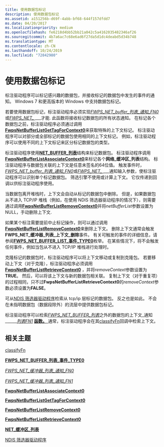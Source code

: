 ```yaml
---
title: 使用数据包标记
description: 使用数据包标记
ms.assetid: a151256b-d69f-4abb-bf68-644f157dfdd7
ms.date: 04/20/2017
ms.localizationpriority: medium
ms.openlocfilehash: fe6218d4bb52bb21a042c5a4162035482346af26
ms.sourcegitcommit: 4b7a6ac7c68e6ad6f27da5d1dc4deabd5d34b748
ms.translationtype: MT
ms.contentlocale: zh-CN
ms.lasthandoff: 10/24/2019
ms.locfileid: "72842980"
---
```

# <a name="using-packet-tagging"></a>使用数据包标记


标注驱动程序可以标记感兴趣的数据包，并接收标记的数据包中发生的事件的通知。 Windows 7 和更高版本的 Windows 中支持数据包标记。

若要使用数据包标记，标注驱动程序必须实现[*FWPS\_NET\_buffer\_列表\_通知\_FN0*](https://docs.microsoft.com/windows-hardware/drivers/ddi/fwpsk/nc-fwpsk-fwps_net_buffer_list_notify_fn0)或[*FWPS\_NET\_* ](https://docs.microsoft.com/windows-hardware/drivers/ddi/fwpsk/nc-fwpsk-fwps_net_buffer_list_notify_fn1)\_\_\_才能. 此函数将接收标记数据包的所有状态通知。 在标记各个数据包之前，标注驱动程序必须通过调用[**FwpsNetBufferListGetTagForContext0**](https://docs.microsoft.com/windows-hardware/drivers/ddi/fwpsk/nf-fwpsk-fwpsnetbufferlistgettagforcontext0)来获取特殊的上下文标记。 标注驱动程序可以对部分或全部标记的数据包使用相同的上下文标记。 例如，标注驱动程序可以使用不同的上下文标记来区分标记数据包的类型。

标注驱动程序使用[**NET\_BUFFER\_列表**](https://docs.microsoft.com/windows-hardware/drivers/ddi/ndis/ns-ndis-_net_buffer_list)结构来标记数据包。 标注驱动程序调用[**FwpsNetBufferListAssociateContext0**](https://docs.microsoft.com/windows-hardware/drivers/ddi/fwpsk/nf-fwpsk-fwpsnetbufferlistassociatecontext0)来标记各个**网络\_缓冲区\_列表**结构。 标注驱动程序与数据包关联的上下文是任意未签名的64位值。 触发事件时， [*FWPS\_NET\_buffer\_列表\_通知\_FN0*](https://docs.microsoft.com/windows-hardware/drivers/ddi/fwpsk/nc-fwpsk-fwps_net_buffer_list_notify_fn0)或[*FWPS\_NET\_* ](https://docs.microsoft.com/windows-hardware/drivers/ddi/fwpsk/nc-fwpsk-fwps_net_buffer_list_notify_fn1)\_\_\_通知输入参数，使标注驱动程序可以识别单个标记数据包。 筛选引擎不使用或计算上下文。 它仅传递到回调以供标注驱动程序使用。

当数据包离开堆栈时，上下文会自动从标记的数据包中删除。 但是，如果数据包从不进入 TCP/IP 堆栈（例如，在使用 NDIS 筛选器驱动程序的情况下），则需要通过调用[**FwpsNetBufferListRemoveContext0**](https://docs.microsoft.com/windows-hardware/drivers/ddi/fwpsk/nf-fwpsk-fwpsnetbufferlistremovecontext0)并将*netBufferList*参数设置为 NULL，手动删除上下文.

如果某个标注需要提前中止标记操作，则可以通过调用[**FwpsNetBufferListRemoveContext0**](https://docs.microsoft.com/windows-hardware/drivers/ddi/fwpsk/nf-fwpsk-fwpsnetbufferlistremovecontext0)来删除上下文。 删除上下文通常会触发**FWPS\_NET\_缓冲器\_列表\_上下文\_删除**事件。 有关可触发的事件的详细信息，请参阅[**FWPS\_NET\_BUFFER\_LIST\_事件\_TYPE0**](https://docs.microsoft.com/windows-hardware/drivers/ddi/fwpsk/ne-fwpsk-fwps_net_buffer_list_event_type0_)枚举。 在某些情况下，将不会触发任何事件，例如当包从不进入 TCP/IP 堆栈进行处理时。

克隆标记的数据包时，标注驱动程序可以将上下文移动或复制到克隆包。 若要移动上下文（对于克隆），标注驱动程序必须调用[**FwpsNetBufferListRetrieveContext0**](https://docs.microsoft.com/windows-hardware/drivers/ddi/fwpsk/nf-fwpsk-fwpsnetbufferlistretrievecontext0) ，并将*removeContext*参数设置为**TRUE**。 然后，可以将该上下文与新的数据包相关联。 复制上下文（对于重复项）的过程相同，只不过**FwpsNetBufferListRetrieveContext0**的*removeContext*参数必须设置为**FALSE**。

可从[NDIS 筛选器驱动程序](ndis-filter-drivers2.md)检索从 tcp/ip 层标记的数据包。 反之也是如此。 不会在未指明数据包（数据段除外）的流层中提供数据包标记。

标注驱动程序可以检索[*FWPS\_NET\_BUFFER\_列表*](https://docs.microsoft.com/windows-hardware/drivers/ddi/fwpsk/nc-fwpsk-fwps_net_buffer_list_notify_fn0)之外的数据包的上下文\_通知\_\_\_\_\_\_[*列表FN1*](https://docs.microsoft.com/windows-hardware/drivers/ddi/fwpsk/nc-fwpsk-fwps_net_buffer_list_notify_fn1) [**函数。** ](https://docs.microsoft.com/windows-hardware/drivers/ddi/fwpsk/nf-fwpsk-fwpsnetbufferlistretrievecontext0) 通常，标注驱动程序会在其[classifyFn](https://docs.microsoft.com/windows-hardware/drivers/ddi/_netvista/)回调中检索上下文。

## <a name="related-topics"></a>相关主题


[classifyFn](https://docs.microsoft.com/windows-hardware/drivers/ddi/_netvista/)

[**FWPS\_NET\_BUFFER\_列表\_事件\_TYPE0**](https://docs.microsoft.com/windows-hardware/drivers/ddi/fwpsk/ne-fwpsk-fwps_net_buffer_list_event_type0_)

[*FWPS\_NET\_缓冲器\_列表\_通知\_FN0*](https://docs.microsoft.com/windows-hardware/drivers/ddi/fwpsk/nc-fwpsk-fwps_net_buffer_list_notify_fn0)

[*FWPS\_NET\_缓冲器\_列表\_通知\_FN1*](https://docs.microsoft.com/windows-hardware/drivers/ddi/fwpsk/nc-fwpsk-fwps_net_buffer_list_notify_fn1)

[**FwpsNetBufferListAssociateContext0**](https://docs.microsoft.com/windows-hardware/drivers/ddi/fwpsk/nf-fwpsk-fwpsnetbufferlistassociatecontext0)

[**FwpsNetBufferListGetTagForContext0**](https://docs.microsoft.com/windows-hardware/drivers/ddi/fwpsk/nf-fwpsk-fwpsnetbufferlistgettagforcontext0)

[**FwpsNetBufferListRemoveContext0**](https://docs.microsoft.com/windows-hardware/drivers/ddi/fwpsk/nf-fwpsk-fwpsnetbufferlistremovecontext0)

[**FwpsNetBufferListRetrieveContext0**](https://docs.microsoft.com/windows-hardware/drivers/ddi/fwpsk/nf-fwpsk-fwpsnetbufferlistretrievecontext0)

[**NET\_缓冲区\_列表**](https://docs.microsoft.com/windows-hardware/drivers/ddi/ndis/ns-ndis-_net_buffer_list)

[NDIS 筛选器驱动程序](ndis-filter-drivers2.md)

 

 






